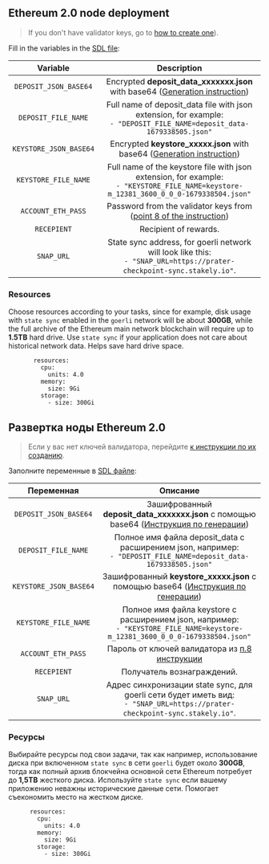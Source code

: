 ## Ethereum 2.0 node deployment

>If you don't have validator keys, go to [how to create one](/Ethereum_2.0/create_validator_key_en(Linux).md)).

Fill in the variables in the [SDL file](/Ethereum_2.0/deploy.yml):

|Variable|Description|
| :-------: | :-------: |
| `DEPOSIT_JSON_BASE64` | Encrypted **deposit_data_xxxxxxx.json** with base64 ([Generation instruction](/Ethereum_2.0/create_validator_key_en(Linux).md#encrypt-json-files)) |
| `DEPOSIT_FILE_NAME` | Full name of deposit_data file with json extension, for example:</br> `- "DEPOSIT_FILE_NAME=deposit_data-1679338505.json"`|
|`KEYSTORE_JSON_BASE64`| Encrypted **keystore_xxxxx.json** with base64 ([Generation instruction](/Ethereum_2.0/create_validator_key_en(Linux).md#encrypt-json-files))|
|`KEYSTORE_FILE_NAME`| Full name of the keystore file with json extension, for example:</br>`- "KEYSTORE_FILE_NAME=keystore-m_12381_3600_0_0_0-1679338504.json"`|
|`ACCOUNT_ETH_PASS`| Password from the validator keys from ([point 8 of the instruction](/Ethereum_2.0/create_validator_key_en(Linux).md))|      
|`RECEPIENT`|Recipient of rewards.|
|`SNAP_URL`| State sync address, for goerli network will look like this: </br>`- "SNAP_URL=https://prater-checkpoint-sync.stakely.io"`.|

### Resources

Choose resources according to your tasks, since for example, disk usage with `state sync` enabled in the `goerli` network will be about **300GB**, while the full archive of the Ethereum main network blockchain will require up to **1.5TB** hard drive. Use `state sync` if your application does not care about historical network data. Helps save hard drive space.

```
       resources:
         cpu:
           units: 4.0
         memory:
           size: 9Gi
         storage:
           - size: 300Gi
```

## Развертка ноды Ethereum 2.0

>Если у вас нет ключей валидатора, перейдите [к инструкции по их созданию](/Ethereum_2.0/create_validator_key_ru(Linux).md).

Заполните переменные в [SDL файле](/Ethereum_2.0/deploy.yml):

|Переменная|Описание|
| :-------: | :-------: |
|`DEPOSIT_JSON_BASE64`| Зашифрованный **deposit_data_xxxxxxx.json** с помощью base64 ([Инструкция по генерации](/Ethereum_2.0/create_validator_key_ru(Linux).md#%D1%88%D0%B8%D1%84%D1%80%D0%BE%D0%B2%D0%B0%D0%BD%D0%B8%D0%B5-json-%D1%84%D0%B0%D0%B9%D0%BB%D0%BE%D0%B2))|
|`DEPOSIT_FILE_NAME`| Полное имя файла deposit_data с расширением json, например: </br>`- "DEPOSIT_FILE_NAME=deposit_data-1679338505.json"`|
|`KEYSTORE_JSON_BASE64`| Зашифрованный **keystore_xxxxx.json** с помощью base64 ([Инструкция по генерации](/Ethereum_2.0/create_validator_key_ru(Linux).md#%D1%88%D0%B8%D1%84%D1%80%D0%BE%D0%B2%D0%B0%D0%BD%D0%B8%D0%B5-json-%D1%84%D0%B0%D0%B9%D0%BB%D0%BE%D0%B2))|
|`KEYSTORE_FILE_NAME`|Полное имя файла keystore с расширением json, например: </br>`- "KEYSTORE_FILE_NAME=keystore-m_12381_3600_0_0_0-1679338504.json"`|
|`ACCOUNT_ETH_PASS`|Пароль от ключей валидатора из [п.8 инструкции](/Ethereum_2.0/create_validator_key_ru(Linux).md)|      
|`RECEPIENT`|Получатель вознаграждений.|
|`SNAP_URL`|Адрес синхронизации state sync, для goerli сети будет иметь вид:</br> `- "SNAP_URL=https://prater-checkpoint-sync.stakely.io"`.|
 
### Ресурсы

Выбирайте ресурсы под свои задачи, так как например, использование диска при включенном `state sync` в сети `goerli` будет около **300GB**, тогда как полный архив блокчейна основной сети Ethereum потребует до **1,5TB** жесткого диска. Используйте `state sync` если вашему приложению неважны исторические данные сети. Помогает съекономить место на жестком диске.

```
      resources:
        cpu:
          units: 4.0
        memory:
          size: 9Gi
        storage:
          - size: 300Gi
```
